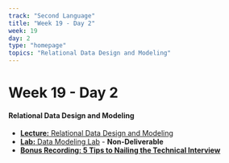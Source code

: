 ```yaml
---
track: "Second Language"
title: "Week 19 - Day 2"
week: 19
day: 2
type: "homepage"
topics: "Relational Data Design and Modeling"
---
```



# Week 19 - Day 2

#### Relational Data Design and Modeling

- [**Lecture:** Relational Data Design and Modeling](/second-language/week-19/day-2/lecture-materials/relational-data-design-and-modeling/)
- [**Lab:** Data Modeling Lab](/second-language/week-19/day-2/labs/data-modeling-lab/) - **Non-Deliverable**
- [**Bonus Recording: 5 Tips to Nailing the Technical Interview**](https://generalassembly.zoom.us/rec/share/6ZR7KbjZ0nxJSJHcs0X8Rrd4BKjmX6a80CIc_fJcmEsYDNcAMzpaXrtUFnblMBMo?startTime=1597285182000)